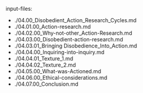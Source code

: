 input-files:
- ./04.00_Disobedient_Action_Research_Cycles.md
- ./04.01.00_Action-research.md
- ./04.02.00_Why-not-other_Action-Research.md
- ./04.03.00_Disobedient-action-research.md
- ./04.03.01_Bringing Disobedience_Into_Action.md
- ./04.04.00_Inquiring-into-inquiry.md
- ./04.04.01_Texture_1.md
- ./04.04.02_Texture_2.md
- ./04.05.00_What-was-Actioned.md
- ./04.06.00_Ethical-considerations.md
- ./04.07.00_Conclusion.md
